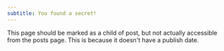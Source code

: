 ```yaml
---
subtitle: You found a secret!
---
```

This page should be marked as a child of post, but not actually accessible from the posts page.  This is because it doesn't have a publish date.